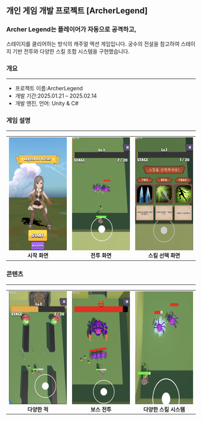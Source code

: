 ## 개인 게임 개발 프로젝트 [ArcherLegend]
### Archer Legend는 플레이어가 자동으로 공격하고, 
스테이지를 클리어하는 방식의 캐주얼 액션 게임입니다.
궁수의 전설을 참고하여 스테이지 기반 전투와 다양한 스킬 조합 시스템을 구현했습니다.

### 개요
* * *
- 프로젝트 이름:ArcherLegend
- 개발 기간:2025.01.21 – 2025.02.14  
- 개발 엔진, 언어: Unity & C#  

### 게임 설명
* * *

<table>
  <tr>
    <td align="center" width="33%">
      <img src="Assets/ArcherPic3.png" height="300px"><br>
      <b>시작 화면</b>
    </td>
    <td align="center" width="33%">
      <img src="Archerpic4.png" height="300px"><br>
      <b>전투 화면</b>
    </td>
    <td align="center" width="33%">
      <img src="Assets/ArcherPic2.png" height="300px"><br>
      <b>스킬 선택 화면</b>
    </td>
  </tr>
</table>

### 콘텐츠
* * *
<table>
  <tr>
    <td align="center" width="33%">
      <img src="ArcherPic5.png" height="300px"><br>
      <b>다양한 적</b>
    </td>
    <td align="center" width="33%">
      <img src="Assets/ArcherPic1.png" height="300px"><br>
      <b>보스 전투</b>
    </td>
    <td align="center" width="33%">
      <img src="ArcherPic6.png" height="300px"><br>
      <b>다양한 스킬 시스템</b>
    </td>
  </tr>
</table>







